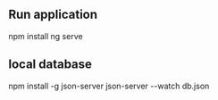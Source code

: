 ## Run application
npm install
ng serve
## local database
npm install -g json-server
json-server --watch db.json

